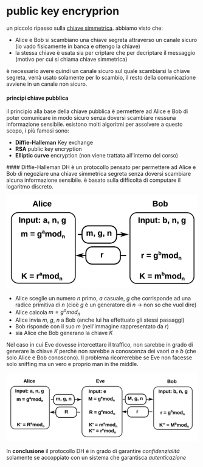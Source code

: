 # public key encryprion
un piccolo ripasso sulla [chiave simmetrica](./10-symmetric-key-cryptography.md).
abbiamo visto che:
- Alice e Bob si scambiano una chiave segreta attraverso un canale sicuro (io vado fisicamente in banca e ottengo la chiave)
- la stessa chiave è usata sia per criptare che per decriptare il messaggio (motivo per cui si chiama chiave simmetrica)

è necessario avere quindi un canale sicuro sul quale scambiarsi la chiave segreta, verrà usato solamente per lo scambio, il resto della comunicazione avviene in un canale non sicuro.

#### principi chiave pubblica
il principio alla base della chiave pubblica è permettere ad Alice e Bob di poter comunicare in modo sicuro senza doversi scambiare nessuna informazione sensibile.
esistono molti algoritmi per assolvere a questo scopo, i più famosi sono:
- **Diffie-Halleman** Key exchange
- **RSA** public key encryption
- **Elliptic curve** encryption (non viene trattata all'interno del corso)

#### Diffie-Halleman
DH è un protocollo pensato per permettere ad Alice e Bob di negoziare una chiave simmetrica segreta senza doversi scambiare alcuna informazione sensibile.
è basato sulla difficoltà di computare il logaritmo discreto.

![diffie-halleman](./assets/11/diffie-halleman.png)
- Alice sceglie un numero $n$ primo, $a$ casuale, $g$ che corrisponde ad una radice primitiva di $n$ (cioè $g$ è un generatore di $n$ -> non so che vuol dire)
- Alice calcola $m = g^a mod_n$
- Alice invia $m$, $g$, $n$ a Bob (anche lui ha effettuato gli stessi passaggi)
- Bob risponde con il suo $m$ (nell'immagine rappresentato da $r$)
- sia Alice che Bob generano la chiave $K$

Nel caso in cui Eve dovesse intercettare il traffico, non sarebbe in grado di generare la chiave $K$ perchè non sarebbe a conoscenza dei vaori $a$ e $b$ (che solo Alice e Bob conoscono).
Il problema ricorrerebbe se Eve non facesse solo sniffing ma un vero e proprio man in the middle.

![diffie-halleman-mitm](./assets/11/diffie-halleman-mitn.png)

In **conclusione** il protocollo DH è in grado di garantire *confidenzialità* solamente se accoppiato con un sistema che garantisca *autenticazione*